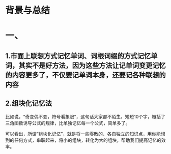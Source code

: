 # 背景与总结

# 一、
## 1.市面上联想方式记忆单词、词根词缀的方式记忆单词，其实不是好方法，因为这些方法让记单词变更记忆的内容更多了，不仅要记单词本身，还要记各种联想的内容

## 2.组块化记忆法
比如说，“奇变偶不变，符号看象限”，这句话大家都不陌生。短短10个字，概括了三角函数诱导公式的规律，比单独记忆每一个公式，简单多了。

可以看出，所谓“组块化记忆”，就是将一些零散的、各自独立的知识点，用你能想到的任何方式，串联起来，将小的组块，转化为大的组块，帮助我们提高记忆的效率。

